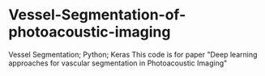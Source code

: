 # Vessel-Segmentation-of-photoacoustic-imaging
Vessel Segmentation; Python; Keras
This code is for paper "Deep learning approaches for vascular segmentation in Photoacoustic Imaging"
